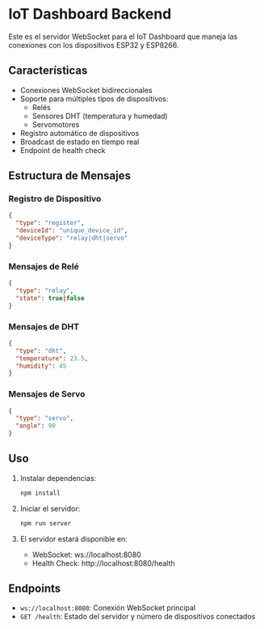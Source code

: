 # IoT Dashboard Backend

Este es el servidor WebSocket para el IoT Dashboard que maneja las conexiones con los dispositivos ESP32 y ESP8266.

## Características

- Conexiones WebSocket bidireccionales
- Soporte para múltiples tipos de dispositivos:
  - Relés
  - Sensores DHT (temperatura y humedad)
  - Servomotores
- Registro automático de dispositivos
- Broadcast de estado en tiempo real
- Endpoint de health check

## Estructura de Mensajes

### Registro de Dispositivo
```json
{
  "type": "register",
  "deviceId": "unique_device_id",
  "deviceType": "relay|dht|servo"
}
```

### Mensajes de Relé
```json
{
  "type": "relay",
  "state": true|false
}
```

### Mensajes de DHT
```json
{
  "type": "dht",
  "temperature": 23.5,
  "humidity": 45
}
```

### Mensajes de Servo
```json
{
  "type": "servo",
  "angle": 90
}
```

## Uso

1. Instalar dependencias:
   ```bash
   npm install
   ```

2. Iniciar el servidor:
   ```bash
   npm run server
   ```

3. El servidor estará disponible en:
   - WebSocket: ws://localhost:8080
   - Health Check: http://localhost:8080/health

## Endpoints

- `ws://localhost:8080`: Conexión WebSocket principal
- `GET /health`: Estado del servidor y número de dispositivos conectados